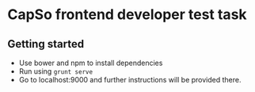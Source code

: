 # CapSo frontend developer test task #

## Getting started ##

* Use bower and npm to install dependencies
* Run using `grunt serve`
* Go to localhost:9000 and further instructions will be provided there.